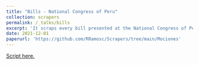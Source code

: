 ```yaml
---
title: "Bills - National Congress of Peru"
collection: scrapers
permalink: /_talks/bills
excerpt: 'It scraps every bill presented at the National Congress of Peru during 2021-2026. '
date: 2021-12-01
paperurl: 'https://github.com/RRamosc/Scrapers/tree/main/Mociones'
---
```


[Script here.](https://github.com/RRamosc/Scrapers/tree/main/Proyectos)
